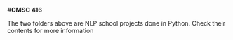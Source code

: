 #**CMSC 416**

The two folders above are NLP school projects done in Python. Check their contents for more information
